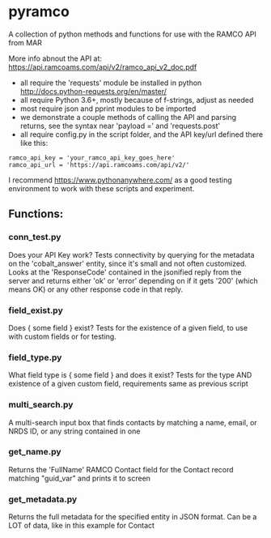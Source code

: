 # pyramco

A collection of python methods and functions for use with the RAMCO API from MAR

More info abnout the API at: https://api.ramcoams.com/api/v2/ramco_api_v2_doc.pdf

- all require the 'requests' module be installed in python http://docs.python-requests.org/en/master/ 
- all require Python 3.6+, mostly because of f-strings, adjust as needed
- most require json and pprint modules to be imported
- we demonstrate a couple methods of calling the API and parsing returns, see the syntax near 'payload ='  and 'requests.post'
- all require config.py in the script folder, and the API key/url defined there like this:
```
ramco_api_key = 'your_ramco_api_key_goes_here'
ramco_api_url = 'https://api.ramcoams.com/api/v2/'
```
I recommend https://www.pythonanywhere.com/ as a good testing environment to work with these scripts and experiment.

## Functions: 

### conn_test.py
Does your API Key work? Tests connectivity by querying for the metadata on the 'cobalt_answer' entity, since it's small and not often customized. Looks at the 'ResponseCode' contained in the jsonified reply from the server and returns either 'ok' or 'error' depending on if it gets '200' (which means OK) or any other response code in that reply.

### field_exist.py
Does { some field } exist? Tests for the existence of a given field, to use with custom fields or for testing.

### field_type.py
What field type is { some field } and does it exist? Tests for the type AND existence of a given custom field, requirements same as previous script

### multi_search.py
A multi-search input box that finds contacts by matching a name, email, or NRDS ID, or any string contained in one

### get_name.py
Returns the 'FullName' RAMCO Contact field for the Contact record matching "guid_var" and prints it to screen

### get_metadata.py
Returns the full metadata for the specified entity in JSON format. Can be a LOT of data, like in this example for Contact

